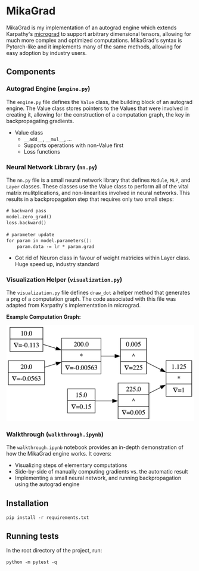 # MikaGrad

MikaGrad is my implementation of an autograd engine which extends Karpathy's [micrograd](https://github.com/karpathy/micrograd) to support arbitrary dimensional tensors, allowing for much more complex and optimized computations. MikaGrad's syntax is Pytorch-like and it implements many of the same methods, allowing for easy adoption by industry users.


## Components
### Autograd Engine (`engine.py`)
The `engine.py` file defines the `Value` class, the building block of an autograd engine. The Value class stores pointers to the Values that were involved in creating it, allowing for the construction of a computation graph, the key in backpropagating gradients. 

- Value class
    - `__add__`, `__mul__`, ...
    - Supports operations with non-Value first
    - Loss functions
### Neural Network Library (`nn.py`)
The `nn.py` file is a small neural network library that defines `Module`, `MLP`, and `Layer` classes. These classes use the Value class to perform all of the vital matrix mulitplications, and non-linearities involved in neural networks. This results in a backpropagation step that requires only two small steps:
```
# backward pass
model.zero_grad()
loss.backward()

# parameter update
for param in model.parameters():
    param.data -= lr * param.grad
```


- Got rid of Neuron class in favour of weight matricies within Layer class. Huge speed up, industry standard

### Visualization Helper (`visualization.py`)
The `visualization.py` file defines `draw_dot` a helper method that generates a png of a computation graph. The code associated with this file was adapted from Karpathy's implementation in micrograd.

**Example Computation Graph:**

![Computation Graph](computation_graph.png)

### Walkthrough (`walkthrough.ipynb`)
The `walkthrough.ipynb` notebook provides an in-depth demonstration of how the MikaGrad engine works. It covers:
- Visualizing steps of elementary computations
- Side-by-side of manually computing gradients vs. the automatic result
- Implementing a small neural network, and running backpropagation using the autograd engine


## Installation
```
pip install -r requirements.txt
```

## Running tests
In the root directory of the project, run:
```
python -m pytest -q
```